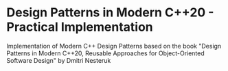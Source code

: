 # Design Patterns in Modern C++20 - Practical Implementation
Implementation of Modern C++ Design Patterns based on the book "Design Patterns in Modern C++20, Reusable Approaches for Object-Oriented Software Design" by Dmitri Nesteruk
